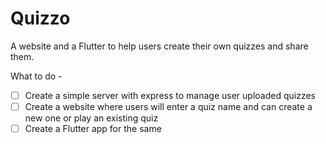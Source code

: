 # Quizzo
A website and a Flutter to help users create their own quizzes and share them.

What to do -
- [ ] Create a simple server with express to manage user uploaded quizzes
- [ ] Create a website where users will enter a quiz name and can create a new one or play an existing quiz
- [ ] Create a Flutter app for the same
